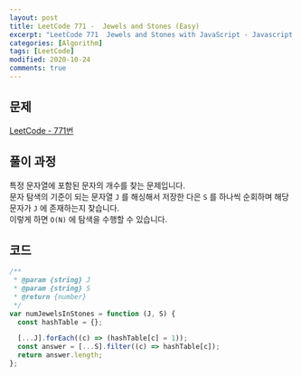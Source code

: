 ```yaml
---
layout: post
title: LeetCode 771 -  Jewels and Stones (Easy)
excerpt: "LeetCode 771  Jewels and Stones with JavaScript - Javascript 코딩 테스트 대비"
categories: [Algorithm]
tags: [LeetCode]
modified: 2020-10-24
comments: true
---
```


## 문제

[LeetCode - 771번](https://leetcode.com/problems/jewels-and-stones/)

## 풀이 과정

특정 문자열에 포함된 문자의 개수를 찾는 문제입니다. <br>
문자 탐색의 기준이 되는 문자열 `J` 를 해싱해서 저장한 다은 `S` 를 하나씩 순회하며 해당 문자가 `J` 에 존재하는지 찾습니다. <br>
이렇게 하면 `O(N)` 에 탐색을 수행할 수 있습니다.

## 코드

```javascript
/**
 * @param {string} J
 * @param {string} S
 * @return {number}
 */
var numJewelsInStones = function (J, S) {
  const hashTable = {};

  [...J].forEach((c) => (hashTable[c] = 1));
  const answer = [...S].filter((c) => hashTable[c]);
  return answer.length;
};
```
